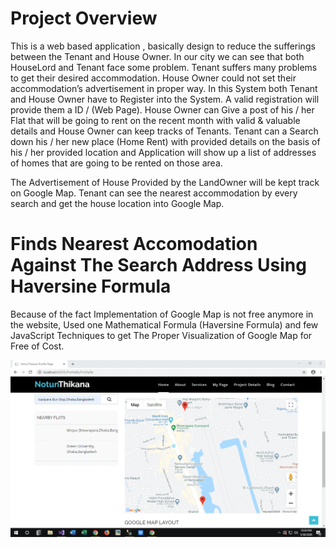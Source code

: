 # Project Overview

This is a web based application , basically design to reduce the sufferings between the Tenant
and House Owner. In our city we can see that both HouseLord and Tenant face some problem. 
Tenant suffers many problems to get their desired accommodation. House Owner could not set 
their accommodation’s advertisement in proper way. 
In this System both Tenant and House Owner have to Register into the System. A valid 
registration will provide them a ID / (Web Page). 
House Owner can Give a post of his / her Flat that will be going to rent on the recent month with 
valid & valuable details and House Owner can keep tracks of Tenants.
Tenant can a Search down his / her new place (Home Rent) with provided details on the basis of 
his / her provided location and Application will show up a list of addresses of homes that are 
going to be rented on those area.

The Advertisement of House Provided by the LandOwner will be kept track on Google Map. 
Tenant can see the nearest accommodation by every search and get the house location into Google Map.

# Finds Nearest Accomodation Against The Search Address Using Haversine Formula

Because of the fact Implementation of Google Map is not free anymore in the website, Used one Mathematical 
Formula (Haversine Formula) and few JavaScript Techniques to get The Proper Visualization of Google Map for
Free of Cost.

![](GoogleMapVisualization.png)
